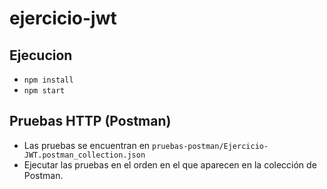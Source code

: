 # ejercicio-jwt

## Ejecucion
- `npm install`
- `npm start`

## Pruebas HTTP (Postman)
- Las pruebas se encuentran en `pruebas-postman/Ejercicio-JWT.postman_collection.json`
- Ejecutar las pruebas en el orden en el que aparecen en la colección de Postman.

